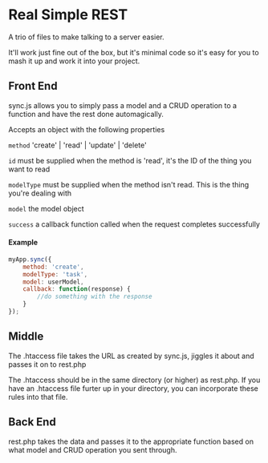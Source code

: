 # Real Simple REST
A trio of files to make talking to a server easier.

It'll work just fine out of the box, but it's minimal code so it's easy for you to mash it up and work it into your project.


## Front End
sync.js allows you to simply pass a model and a CRUD operation to a function and have the rest done automagically.

Accepts an object with the following properties

`method` 'create' | 'read' | 'update' | 'delete'

`id` must be supplied when the method is 'read', it's the ID of the thing you want to read

`modelType` must be supplied when the method isn't read. This is the thing you're dealing with

`model` the model object

`success` a callback function called when the request completes successfully

#### Example
```javascript
myApp.sync({
	method: 'create',
	modelType: 'task',
	model: userModel,
	callback: function(response) {
		//do something with the response
	}
});
```

## Middle
The .htaccess file takes the URL as created by sync.js, jiggles it about and passes it on to rest.php

The .htaccess should be in the same directory (or higher) as rest.php. If you have an .htaccess file furter up in your directory, you can incorporate these rules into that file.


## Back End
rest.php takes the data and passes it to the appropriate function based on what model and CRUD operation you sent through.